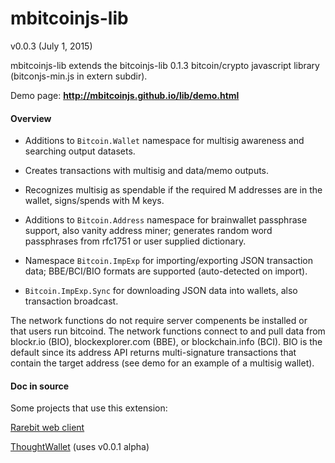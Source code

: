 mbitcoinjs-lib
===

v0.0.3 (July 1, 2015)


mbitcoinjs-lib extends the bitcoinjs-lib 0.1.3 bitcoin/crypto javascript library (bitconjs-min.js in extern subdir).

Demo page: <b><a href="http://mbitcoinjs.github.io/lib/demo.html">http://mbitcoinjs.github.io/lib/demo.html</a></b>


<h4>Overview</h4>

- Additions to <code>Bitcoin.Wallet</code> namespace for multisig awareness and searching output datasets.

- Creates transactions with multisig and data/memo outputs.

- Recognizes multisig as spendable if the required M addresses are in the wallet, signs/spends with M keys. 
    
- Additions to <code>Bitcoin.Address</code> namespace for brainwallet passphrase support, also vanity address miner;  generates random word passphrases from rfc1751 or user supplied dictionary.

- Namespace <code>Bitcoin.ImpExp</code> for importing/exporting JSON transaction data; BBE/BCI/BIO formats are supported (auto-detected on import).

- <code>Bitcoin.ImpExp.Sync</code> for downloading JSON data into wallets, also transaction broadcast.


The network functions do not require server compenents be installed or that users run bitcoind. The network functions connect to and pull data from blockr.io (BIO), blockexplorer.com (BBE), or blockchain.info (BCI).  BIO is the default since its address API returns multi-signature transactions that contain the target address (see demo for an example of a multisig wallet).

<h4>Doc in source</h4>


Some projects that use this extension: 

<a href="http://rarebit.github.io/project/">Rarebit web client</a>

<a href="http://thoughtwallet.github.io/wallet/">ThoughtWallet</a> (uses v0.0.1 alpha)
